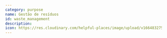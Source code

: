 ```yaml
---
category: purpose
name: Gestão de resíduos
id: waste_management
description: 
icon: https://res.cloudinary.com/helpful-places/image/upload/v1664832757/dtpr-icons/purpose/waste_lbmlul.svg
---
```

